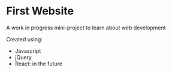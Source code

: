 <h1>First Website</h1>
<p>A work in progress mini-project to learn about web development</p>
<p>Created using:</p>
<ul>
    <li>Javascript</li>
    <li>jQuery</li>
    <li>React: in the future</li>
</ul>